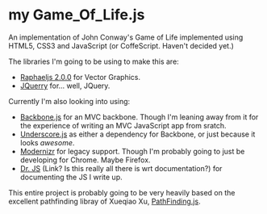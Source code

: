 my Game\_Of\_Life.js
=================
An implementation of John Conway's Game of Life implemented using HTML5, CSS3 and JavaScript (or CoffeScript. Haven't decided yet.)

The libraries I'm going to be using to make this are:

+ [Raphaeljs 2.0.0](raphaeljs.com/reference.html) for Vector Graphics.
+ [JQuerry](jquery.com) for... well, JQuery.

Currently I'm also looking into using:

+ [Backbone.js](documentcloud.github.com/backbone/) for an MVC backbone. Though I'm leaning away from it for the experience of writing an MVC JavaScript app from sratch.
+ [Underscore.js](documentcloud.github.com/underscore/) as either a dependency for Backbone, or just because it looks _awesome_.
+ [Modernizr](modernizer.com) for legacy support. Though I'm probably going to just be developing for Chrome. Maybe Firefox.
+ [Dr. JS](https://github.com/DmitryBaranovskiy/dr.js) (Link? Is this really all there is wrt documentation?) for documenting the JS I write up.

This entire project is probably going to be very heavily based on the excellent pathfinding libray of Xueqiao Xu, [PathFinding.js](https://github.com/qiao/PathFinding.js).